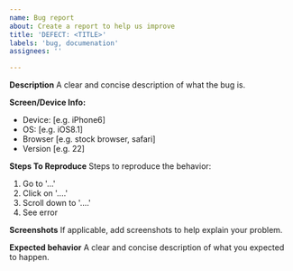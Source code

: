 ```yaml
---
name: Bug report
about: Create a report to help us improve
title: 'DEFECT: <TITLE>'
labels: 'bug, documenation'
assignees: ''

---
```



**Description**
A clear and concise description of what the bug is.

**Screen/Device Info:**
 - Device: [e.g. iPhone6]
 - OS: [e.g. iOS8.1]
 - Browser [e.g. stock browser, safari]
 - Version [e.g. 22]
 
**Steps To Reproduce**
Steps to reproduce the behavior:
1. Go to '...'
2. Click on '....'
3. Scroll down to '....'
4. See error

**Screenshots**
If applicable, add screenshots to help explain your problem.
 
**Expected behavior**
A clear and concise description of what you expected to happen.
